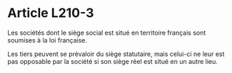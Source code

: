 # Article L210-3

Les sociétés dont le siège social est situé en territoire français sont soumises à la loi française.

Les tiers peuvent se prévaloir du siège statutaire, mais celui-ci ne leur est pas opposable par la société si son siège réel est situé en un autre lieu.
